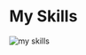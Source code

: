 <h1>My Skills</h1>
<p align="left">
  <img alt="my skills" src="https://skillicons.dev/icons?theme=light&perline=8&i=ai,pr,ae,unity,cs,arduino,c,raspberrypi,py,html,css,blender,figma,github,visualstudio,vscode" />
</p>
